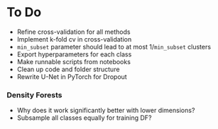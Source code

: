# To Do
- Refine cross-validation for all methods
- Implement k-fold cv in cross-validation
- `min_subset` parameter should lead to at most 1/`min_subset` clusters
- Export hyperparameters for each class
- Make runnable scripts from notebooks
- Clean up code and folder structure
- Rewrite U-Net in PyTorch for Dropout

### Density Forests
- Why does it work significantly better with lower dimensions?
- Subsample all classes equally for training DF?